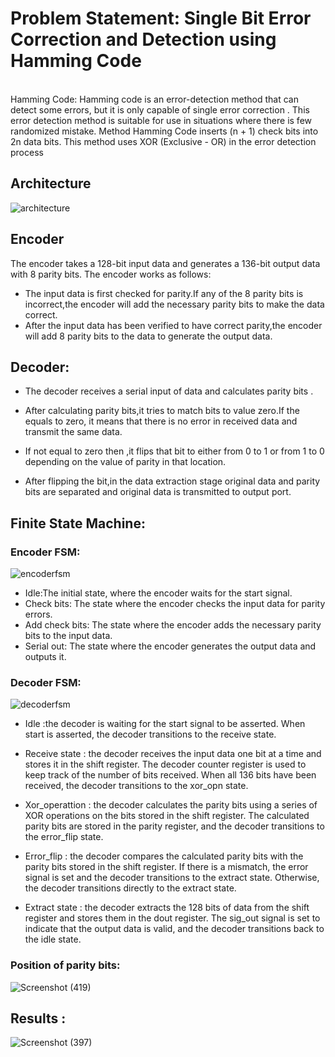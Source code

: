 # **Problem Statement: Single Bit Error Correction and Detection using Hamming Code** 

<br/> 
Hamming Code: Hamming code is an error-detection method that
can detect some errors, but it is only capable of
single error correction . This error detection
method is suitable for use in situations where there
is few randomized mistake. Method Hamming
Code inserts (n + 1) check bits into 2n data bits.
This method uses XOR (Exclusive - OR) in the
error detection process

## Architecture
![architecture](https://github.com/Pavanpm199/ADLD_01fe20bec199/assets/84024750/4a53bb7c-d7be-47f5-a41d-eb820692399b)

## Encoder
The encoder takes a 128-bit input data and generates a 136-bit output data with 8 parity bits.
The encoder works as follows:
* The input data is first checked for parity.If any of the 8 parity bits is incorrect,the encoder will add the necessary parity bits to make the data correct.
* After the input data has been verified to have correct parity,the encoder will add 8 parity bits to the data to generate the output data.

## Decoder:

* The decoder receives  a serial input of data and calculates parity bits .

* After calculating parity bits,it tries to match bits to value zero.If the equals to zero, it means that there is no error in received data and transmit the same data.

* If not equal  to zero then ,it flips that bit to either from 0 to 1 or from 1 to 0 depending on the value of parity in that location.

* After flipping the bit,in the  data extraction stage original data and parity bits are separated and original data is transmitted to output port.

## Finite State Machine:

### Encoder FSM:
![encoderfsm](https://github.com/Pavanpm199/ADLD_01fe20bec199/assets/84024750/6cdf0a85-0886-493b-8a6f-337779c9964a)
* Idle:The initial state, where the encoder waits for the start signal.
* Check bits: The state where the encoder checks the input data for parity errors.
* Add check bits: The state where the encoder adds the necessary parity bits to the input data.
* Serial out: The state where the encoder generates the output data and outputs it.

### Decoder FSM:
![decoderfsm](https://github.com/Pavanpm199/ADLD_01fe20bec199/assets/84024750/5ef3a8df-2c77-494b-8019-d0c6b194e2bb)
* Idle :the decoder is waiting for the start signal to be asserted. When start is asserted, the decoder transitions to the receive state.

* Receive state : the decoder receives the input data one bit at a time and stores it in the shift register. The decoder counter register is used to keep track of the number of bits received. When all 136 bits have been received, the decoder transitions to the xor_opn state.

* Xor_operattion : the decoder calculates the parity bits using a series of XOR operations on the bits stored in the shift register. The calculated parity bits are stored in the parity register, and the decoder transitions to the error_flip state.

 * Error_flip : the decoder compares the calculated parity bits with the parity bits stored in the shift register. If there is a mismatch, the error signal is set and the decoder transitions to the extract state. Otherwise, the decoder transitions directly to the extract state.

* Extract state : the decoder extracts the 128 bits of data from the shift register and stores them in the dout register. The sig_out signal is set to indicate that the output data is valid, and the decoder transitions back to the idle state.

### Position of parity bits:
![Screenshot (419)](https://github.com/Pavanpm199/ADLD_01fe20bec199/assets/84024750/baea7e53-f643-441f-811e-fb76fee4d9a4)

## Results : 
![Screenshot (397)](https://github.com/Pavanpm199/ADLD_01fe20bec199/assets/84024750/c6d1af66-311f-4528-9d00-f31f2be1130d)

